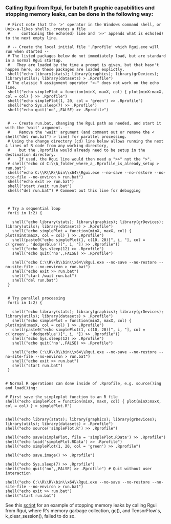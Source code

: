 
### Calling Rgui from Rgui, for batch R graphic capabilities and stopping memory leaks, can be done in the following way:
     
     # First note that the '>' operator in the Windows command shell, or Unix-a-likes shells, creates a file 
     #     containing the echo(ed) line and '>>' appends what is echo(ed) to the next empty line.
     
     # -- Create the local initial file '.Rprofile' which Rgui.exe will run when started --
     # The listed packages below do not immediately load, but are standard in a normal Rgui startup.
     #   They are loaded by the time a prompt is given, but that hasn't happen here, so these packages are loaded explictly.
     shell("echo library(stats); library(graphics); library(grDevices); library(utils); library(datasets) > .Rprofile")
     # The classic R assignment operator "<-" does not work on the echo line.
     shell("echo simplePlot = function(minX, maxX, col) { plot(minX:maxX, col = col) } >> .Rprofile")  
     shell("echo simplePlot(1, 20, col = 'green') >> .Rprofile")
     shell("echo Sys.sleep(7) >> .Rprofile")
     shell("echo quit('no',,FALSE) >> .Rprofile")
     
     
     # -- Create run.bat, changing the Rgui path as needed, and start it with the 'wait' argument. --
     #    Remove the 'wait' argument (and comment out or remove the < shell("del run.bat") > line) for parallel processing.
     # Using the change directory (cd) line below allows running the next 4 lines of R code from any working directory,
     #    but the .Rprofile would already need to be setup in the destination directory. 
     #    If used, the Rgui line would then need a ">>" not the ">".
     # shell("echo cd C:\\A_folder_where_a_.Rprofile_is_already_setup > run.bat") 
     shell("echo C:\\R\\R\\bin\\x64\\Rgui.exe --no-save --no-restore --no-site-file --no-environ > run.bat")
     shell("echo exit >> run.bat")
     shell("start /wait run.bat")
     shell("del run.bat") # Comment out this line for debugging
      
     
     
     # Try a sequential loop
     for(i in 1:2) {
     
       shell("echo library(stats); library(graphics); library(grDevices); library(utils); library(datasets) > .Rprofile")
       shell("echo simplePlot = function(minX, maxX, col) { plot(minX:maxX, col = col) } >> .Rprofile")
       shell(paste0("echo simplePlot(1, c(10, 20)[", i, "], col = c('green', 'dodgerblue')[", i, "]) >> .Rprofile"))
       shell("echo Sys.sleep(12) >> .Rprofile")
       shell("echo quit('no',,FALSE) >> .Rprofile")
       
       shell("echo C:\\R\\R\\bin\\x64\\Rgui.exe --no-save --no-restore --no-site-file --no-environ > run.bat")
       shell("echo exit >> run.bat")
       shell("start /wait run.bat")
       shell("del run.bat")
     }
     
     
     # Try parallel processing
     for(i in 1:2) {
     
       shell("echo library(stats); library(graphics); library(grDevices); library(utils); library(datasets) > .Rprofile")
       shell("echo simplePlot = function(minX, maxX, col) { plot(minX:maxX, col = col) } >> .Rprofile")
       shell(paste0("echo simplePlot(1, c(10, 20)[", i, "], col = c('green', 'dodgerblue')[", i, "]) >> .Rprofile"))
       shell("echo Sys.sleep(12) >> .Rprofile")
       shell("echo quit('no',,FALSE) >> .Rprofile")
       
       shell("echo C:\\R\\R\\bin\\x64\\Rgui.exe --no-save --no-restore --no-site-file --no-environ > run.bat")
       shell("echo exit >> run.bat")
       shell("start run.bat")
     }
   
   
    # Normal R operations can done inside of .Rprofile, e.g. source()ing and load()ing:
     
    # First save the simpleplot function to an R file
    shell("echo simplePlot = function(minX, maxX, col) { plot(minX:maxX, col = col) } > simplePlot.R")
    
     
    shell("echo library(stats); library(graphics); library(grDevices); library(utils); library(datasets) > .Rprofile")
    shell("echo source('simplePlot.R') >> .Rprofile")
    
    shell("echo save(simplePlot, file = 'simplePlot.RData') >> .Rprofile")
    shell("echo load('simplePlot.RData') >> .Rprofile")
    shell("echo simplePlot(1, 20, col = 'green') >> .Rprofile")
   
    shell("echo save.image() >> .Rprofile")
    
    shell("echo Sys.sleep(7) >> .Rprofile")
    shell("echo quit('no',,FALSE) >> .Rprofile") # Quit without user interaction
   
    shell("echo C:\\R\\R\\bin\\x64\\Rgui.exe --no-save --no-restore --no-site-file --no-environ > run.bat")
    shell("echo exit >> run.bat")
    shell("start run.bat")
   
See this [script](https://github.com/John-R-Wallace-NOAA/FishNIRS/blob/main/R_Scripts/iPLS%2C%20NN%20Model%20Batch%20Self%20Call%20Loop.R) for an example of stopping memory leaks by calling Rgui from Rgui, where R's 
memory garbage collection, gc(), and TensorFlow's, k_clear_session(), failed to do so.
